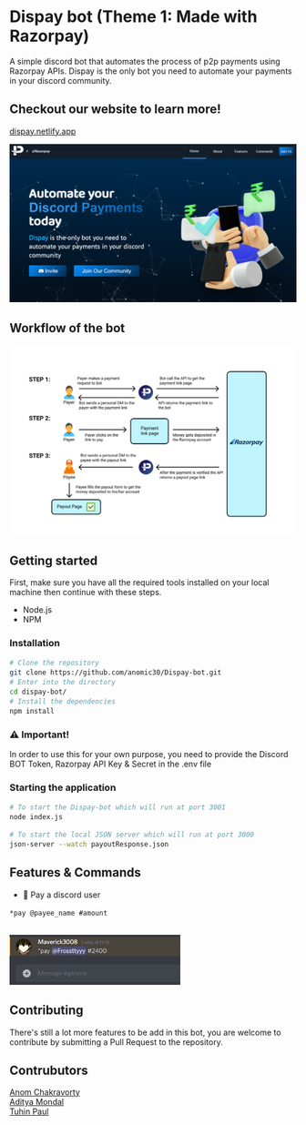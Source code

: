 # Dispay bot (Theme 1: Made with Razorpay)

A simple discord bot that automates the process of p2p payments using Razorpay APIs. Dispay is the only bot you need to automate your payments in your discord community.

 ## Checkout our website to learn more!
[dispay.netlify.app](https://dispay.netlify.app/)

<img src="./website.png" width="600px">

## Workflow of the bot
<img src="./process.png" width="600px">


## Getting started

First, make sure you have all the required tools installed on your local machine then continue with these steps.

* Node.js
* NPM

### Installation

```bash
# Clone the repository
git clone https://github.com/anomic30/Dispay-bot.git
# Enter into the directory
cd dispay-bot/
# Install the dependencies
npm install
```
### ⚠️ Important!
In order to use this for your own purpose, you need to provide the Discord BOT Token, Razorpay API Key & Secret in the .env file

### Starting the application

```bash
# To start the Dispay-bot which will run at port 3001
node index.js
```
```bash
# To start the local JSON server which will run at port 3000
json-server --watch payoutResponse.json
```

## Features & Commands

* 💸 Pay a discord user 

`*pay @payee_name #amount`

<br />
<img src="./payto.png" width="300px">

## Contributing

There's still a lot more features to be add in this bot, you are welcome to contribute by submitting a Pull Request to the repository. 

## Contrubutors

[Anom Chakravorty](https://github.com/anomic30)
<br/>
[Aditya Mondal](https://github.com/Sneakad)
<br/>
[Tuhin Paul]()
